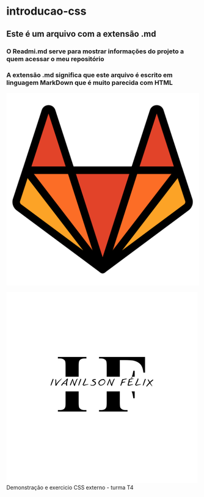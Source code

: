 # introducao-css

## Este é um arquivo com a extensão .md
### O Readmi.md serve para mostrar informações do projeto a quem acessar o meu repositório 

### A extensão .md significa que este arquivo é escrito em linguagem MarkDown que é muito parecida com HTML

![Imagem muito legal](./imagem%20legal.png)


![logo marca](./Logo.png)
Demonstração e exercicio CSS externo - turma T4
